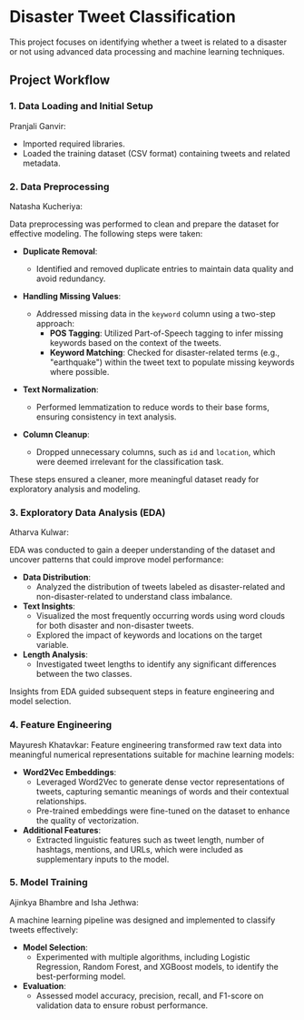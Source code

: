 # Disaster Tweet Classification  

This project focuses on identifying whether a tweet is related to a disaster or not using advanced data processing and machine learning techniques.  

## Project Workflow  

### 1. Data Loading and Initial Setup  
Pranjali Ganvir:  
  - Imported required libraries.  
  - Loaded the training dataset (CSV format) containing tweets and related metadata.  

### 2. Data Preprocessing  
Natasha Kucheriya:

Data preprocessing was performed to clean and prepare the dataset for effective modeling. The following steps were taken:  

- **Duplicate Removal**:  
  - Identified and removed duplicate entries to maintain data quality and avoid redundancy.  

- **Handling Missing Values**:  
  - Addressed missing data in the `keyword` column using a two-step approach:  
    - **POS Tagging**: Utilized Part-of-Speech tagging to infer missing keywords based on the context of the tweets.  
    - **Keyword Matching**: Checked for disaster-related terms (e.g., "earthquake") within the tweet text to populate missing keywords where possible.  

- **Text Normalization**:  
  - Performed lemmatization to reduce words to their base forms, ensuring consistency in text analysis.  

- **Column Cleanup**:  
  - Dropped unnecessary columns, such as `id` and `location`, which were deemed irrelevant for the classification task.  

These steps ensured a cleaner, more meaningful dataset ready for exploratory analysis and modeling.  

### 3. Exploratory Data Analysis (EDA)
Atharva Kulwar:

EDA was conducted to gain a deeper understanding of the dataset and uncover patterns that could improve model performance:  
- **Data Distribution**:  
  - Analyzed the distribution of tweets labeled as disaster-related and non-disaster-related to understand class imbalance.  
- **Text Insights**:  
  - Visualized the most frequently occurring words using word clouds for both disaster and non-disaster tweets.  
  - Explored the impact of keywords and locations on the target variable.  
- **Length Analysis**:  
  - Investigated tweet lengths to identify any significant differences between the two classes.  

Insights from EDA guided subsequent steps in feature engineering and model selection.  

### 4. Feature Engineering  
Mayuresh Khatavkar:
Feature engineering transformed raw text data into meaningful numerical representations suitable for machine learning models:  
- **Word2Vec Embeddings**:  
  - Leveraged Word2Vec to generate dense vector representations of tweets, capturing semantic meanings of words and their contextual relationships.  
  - Pre-trained embeddings were fine-tuned on the dataset to enhance the quality of vectorization.  
- **Additional Features**:  
  - Extracted linguistic features such as tweet length, number of hashtags, mentions, and URLs, which were included as supplementary inputs to the model.  

### 5. Model Training
Ajinkya Bhambre and Isha Jethwa:

A machine learning pipeline was designed and implemented to classify tweets effectively:  
- **Model Selection**:  
  - Experimented with multiple algorithms, including Logistic Regression, Random Forest, and XGBoost models, to identify the best-performing model.  
- **Evaluation**:  
  - Assessed model accuracy, precision, recall, and F1-score on validation data to ensure robust performance.  

